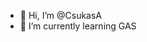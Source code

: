 - 👋 Hi, I’m @CsukasA
- 🌱 I’m currently learning GAS

<!---
CsukasA/CsukasA is a ✨ special ✨ repository because its `README.md` (this file) appears on your GitHub profile.
You can click the Preview link to take a look at your changes.
--->

